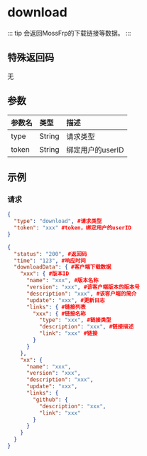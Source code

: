# download

::: tip
会返回MossFrp的下载链接等数据。
:::

## 特殊返回码
无

## 参数
| 参数名 |类型|描述|
|:--- |:--- |:--- |
| type | String |请求类型|
| token | String |绑定用户的userID|

## 示例

### 请求
```` json
{
  "type": "download", #请求类型
  "token": "xxx" #token，绑定用户的userID
}
````

```` json
{
  "status": "200", #返回码
  "time": "123", #响应时间
  "downloadData": { #客户端下载数据
    "xxx": { #版本ID
      "name": "xxx", #版本名称
      "version": "xxx", #该客户端版本的版本号
      "description": "xxx", #该客户端的简介
      "update": "xxx", #更新日志
      "links": { #链接列表
        "xxx": { #链接名称
          "type": "xxx", #链接类型
          "description": "xxx", #链接描述
          "link": "xxx" #链接
        }
      }
    },
    "xx": {
      "name": "xxx",
      "version": "xxx",
      "description": "xxx",
      "update": "xxx",
      "links": {
        "github": {
          "description": "xxx",
          "link": "xxx"
        }
      }
    }
  }
}
 ````
